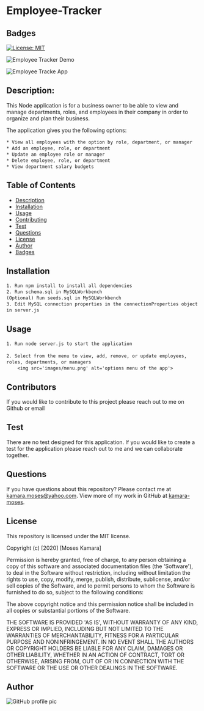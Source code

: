 # Employee-Tracker

## Badges
[![License: MIT](https://img.shields.io/badge/License-MIT-yellow.svg)](https://opensource.org/licenses/MIT)

![Employee Tracker Demo]()

<img src='' alt='Employee Tracke App'>

## Description:
This Node application is for a business owner to be able to view and manage departments, roles, and employees in their company in order to organize and plan their business.

The application gives you the following options:

    * View all employees with the option by role, department, or manager
    * Add an employee, role, or department
    * Update an employee role or manager
    * Delete employee, role, or department
    * View department salary budgets

## Table of Contents
* [Description](#description)
* [Installation](#installation)
* [Usage](#usage)
* [Contributing](#contributing)
* [Test](#test)
* [Questions](#questions)
* [License](#license)
* [Author](#Author)
* [Badges](#badges)
## Installation
    1. Run npm install to install all dependencies
    2. Run schema.sql in MySQLWorkbench
    (Optional) Run seeds.sql in MySQLWorkbench
    3. Edit MySQL connection properties in the connectionProperties object in server.js

## Usage
    1. Run node server.js to start the application

    2. Select from the menu to view, add, remove, or update employees, roles, departments, or managers
        <img src='images/menu.png' alt='options menu of the app'>


## Contributors
If you would like to contribute to this project please reach out to me on Github or email
## Test
There are no test designed for this application. If you would like to create a test for the application please reach out to me and we can collaborate together.
## Questions
If you have questions about this repository? Please contact me at [kamara.moses@yahoo.com](mailto:kamara.moses@yahoo.com). View more of my work in GitHub at [kamara-moses](https://github.com/kamara-moses).
## License
This repository is licensed under the MIT license.

Copyright (c) [2020] [Moses Kamara]

Permission is hereby granted, free of charge, to any person obtaining a copy of this software and associated documentation files (the 'Software'), to deal in the Software without restriction, including without limitation the rights to use, copy, modify, merge, publish, distribute, sublicense, and/or sell copies of the Software, and to permit persons to whom the Software is furnished to do so, subject to the following conditions:

The above copyright notice and this permission notice shall be included in all copies or substantial portions of the Software.

THE SOFTWARE IS PROVIDED 'AS IS', WITHOUT WARRANTY OF ANY KIND, EXPRESS OR IMPLIED, INCLUDING BUT NOT LIMITED TO THE WARRANTIES OF MERCHANTABILITY, FITNESS FOR A PARTICULAR PURPOSE AND NONINFRINGEMENT. IN NO EVENT SHALL THE AUTHORS OR COPYRIGHT HOLDERS BE LIABLE FOR ANY CLAIM, DAMAGES OR OTHER LIABILITY, WHETHER IN AN ACTION OF CONTRACT, TORT OR OTHERWISE, ARISING FROM, OUT OF OR IN CONNECTION WITH THE SOFTWARE OR THE USE OR OTHER DEALINGS IN THE SOFTWARE.

## Author 
![GitHub profile pic](https://avatars3.githubusercontent.com/u/65128951?v=4)
